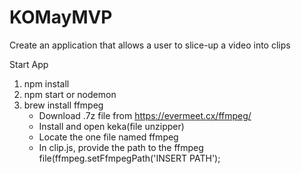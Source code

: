 # KOMayMVP
Create an application that allows a user to slice-up a video into clips

 
 Start App
   1. npm install
   2. npm start or nodemon
   3. brew install ffmpeg
      * Download .7z file from https://evermeet.cx/ffmpeg/
      * Install and open keka(file unzipper)
      * Locate the one file named ffmpeg
      * In clip.js, provide the path to the ffmpeg file(ffmpeg.setFfmpegPath('INSERT PATH');

   
 
 
 
